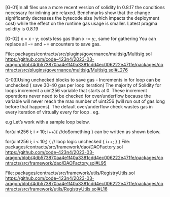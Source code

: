 [G-01]In all files use a more recent version of solidity
In 0.8.17 the conditions necessary for inlining are relaxed. 
Benchmarks show that the change significantly decreases the bytecode size 
(which impacts the deployment cost) while the effect on the runtime gas usage is smaller.
Latest pragma solidity is 0.8.19


[G-02] x = x - y; costs less gas than x -= y;, same for gathering You can replace all -= and += encounters to save gas.

File: packages/contracts/src/plugins/governance/multisig/Multisig.sol
https://github.com/code-423n4/2023-03-aragon/blob/4db573870aa4e1f40a3381cdd4ec006222e471fe/packages/contracts/src/plugins/governance/multisig/Multisig.sol#L276


G-03]Using unchecked blocks to save gas - Increments in for loop can be unchecked ( save 30-40 gas per loop iteration)
The majority of Solidity for loops increment a uint256 variable that starts at 0.
 These increment operations never need to be checked for over/underflow because the variable will never reach the max number of uint256
 (will run out of gas long before that happens). The default over/underflow check wastes gas in every iteration of virtually every for loop . eg.

e.g Let’s work with a sample loop below.

for(uint256 i; i < 10; i++){
//doSomething
}
can be written as shown below.

for(uint256 i; i < 10;) {
  // loop logic
  unchecked { i++; }
}
File: packages/contracts/src/framework/dao/DAOFactory.sol
https://github.com/code-423n4/2023-03-aragon/blob/4db573870aa4e1f40a3381cdd4ec006222e471fe/packages/contracts/src/framework/dao/DAOFactory.sol#L95

File: packages/contracts/src/framework/utils/RegistryUtils.sol
https://github.com/code-423n4/2023-03-aragon/blob/4db573870aa4e1f40a3381cdd4ec006222e471fe/packages/contracts/src/framework/utils/RegistryUtils.sol#L16